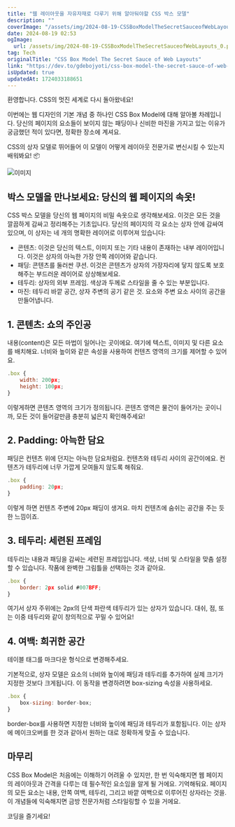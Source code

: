 ```yaml
---
title: "웹 레이아웃을 자유자재로 다루기 위해 알아둬야할 CSS 박스 모델"
description: ""
coverImage: "/assets/img/2024-08-19-CSSBoxModelTheSecretSauceofWebLayouts_0.png"
date: 2024-08-19 02:53
ogImage:
  url: /assets/img/2024-08-19-CSSBoxModelTheSecretSauceofWebLayouts_0.png
tag: Tech
originalTitle: "CSS Box Model The Secret Sauce of Web Layouts"
link: "https://dev.to/gdebojyoti/css-box-model-the-secret-sauce-of-web-layouts-1c17"
isUpdated: true
updatedAt: 1724033188651
---
```


환영합니다. CSS의 멋진 세계로 다시 돌아왔네요!

이번에는 웹 디자인의 기본 개념 중 하나인 CSS Box Model에 대해 알아볼 차례입니다. 당신의 페이지의 요소들이 보이지 않는 패딩이나 신비한 마진을 가지고 있는 이유가 궁금했던 적이 있다면, 정확한 장소에 계셔요.

CSS의 상자 모델로 뛰어들어 이 모델이 어떻게 레이아웃 전문가로 변신시킬 수 있는지 배워봐요! 📦

![이미지](/assets/img/2024-08-19-CSSBoxModelTheSecretSauceofWebLayouts_0.png)

<div class="content-ad"></div>

## 박스 모델을 만나보세요: 당신의 웹 페이지의 속옷!

CSS 박스 모델을 당신의 웹 페이지의 비밀 속옷으로 생각해보세요. 이것은 모든 것을 깔끔하게 감싸고 정리해주는 기초입니다. 당신의 페이지의 각 요소는 상자 안에 감싸여 있으며, 이 상자는 네 개의 명확한 레이어로 이루어져 있습니다:

- 콘텐츠: 이것은 당신의 텍스트, 이미지 또는 기타 내용이 존재하는 내부 레이어입니다. 이것은 상자의 아늑한 가장 안쪽 레이어와 같습니다.
- 패딩: 콘텐츠를 둘러싼 쿠션. 이것은 콘텐츠가 상자의 가장자리에 닿지 않도록 보호해주는 부드러운 레이어로 상상해보세요.
- 테두리: 상자의 외부 프레임. 색상과 두께로 스타일을 줄 수 있는 부분입니다.
- 마진: 테두리 바깥 공간, 상자 주변의 공기 같은 것. 요소와 주변 요소 사이의 공간을 만들어냅니다.

## 1. 콘텐츠: 쇼의 주인공

<div class="content-ad"></div>

내용(content)은 모든 마법이 일어나는 곳이에요. 여기에 텍스트, 이미지 및 다른 요소를 배치해요. 너비와 높이와 같은 속성을 사용하여 컨텐츠 영역의 크기를 제어할 수 있어요.

```js
.box {
    width: 200px;
    height: 100px;
}
```

이렇게하면 콘텐츠 영역의 크기가 정의됩니다. 콘텐츠 영역은 물건이 들어가는 곳이니까, 모든 것이 들어갈만큼 충분히 넓은지 확인해주세요!

## 2. Padding: 아늑한 담요

<div class="content-ad"></div>

패딩은 컨텐츠 위에 던지는 아늑한 담요처럼요. 컨텐츠와 테두리 사이의 공간이에요. 컨텐츠가 테두리에 너무 가깝게 모여들지 않도록 해줘요.

```js
.box {
    padding: 20px;
}
```

이렇게 하면 컨텐츠 주변에 20px 패딩이 생겨요. 마치 컨텐츠에 숨쉬는 공간을 주는 듯한 느낌이죠.

## 3. 테두리: 세련된 프레임

<div class="content-ad"></div>

테두리는 내용과 패딩을 감싸는 세련된 프레임입니다. 색상, 너비 및 스타일을 맞춤 설정할 수 있습니다. 작품에 완벽한 그림틀을 선택하는 것과 같아요.

```js
.box {
    border: 2px solid #007BFF;
}
```

여기서 상자 주위에는 2px의 단색 파란색 테두리가 있는 상자가 있습니다. 대쉬, 점, 또는 이중 테두리와 같이 창의적으로 꾸밀 수 있어요!

## 4. 여백: 희귀한 공간

<div class="content-ad"></div>

테이블 태그를 마크다운 형식으로 변경해주세요.

<div class="content-ad"></div>

기본적으로, 상자 모델은 요소의 너비와 높이에 패딩과 테두리를 추가하여 실제 크기가 지정한 것보다 크게됩니다. 이 동작을 변경하려면 box-sizing 속성을 사용하세요.

```js
.box {
    box-sizing: border-box;
}
```

border-box를 사용하면 지정한 너비와 높이에 패딩과 테두리가 포함됩니다. 이는 상자에 메이크오버를 한 것과 같아서 원하는 대로 정확하게 맞출 수 있습니다.

## 마무리

<div class="content-ad"></div>

CSS Box Model은 처음에는 이해하기 어려울 수 있지만, 한 번 익숙해지면 웹 페이지의 레이아웃과 간격을 다루는 데 필수적인 요소임을 알게 될 거에요. 기억해둬요. 페이지의 모든 요소는 내용, 안쪽 여백, 테두리, 그리고 바깥 여백으로 이루어진 상자라는 것을. 이 개념들에 익숙해지면 금방 전문가처럼 스타일링할 수 있을 거에요.

코딩을 즐기세요!
